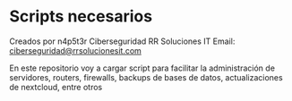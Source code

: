 # Scripts necesarios

Creados por n4p5t3r 
Ciberseguridad RR Soluciones IT 
Email: ciberseguridad@rrsolucionesit.com 

En este repositorio voy a cargar script para facilitar la administración de servidores, routers, firewalls, backups de bases de datos, actualizaciones de nextcloud, entre otros
